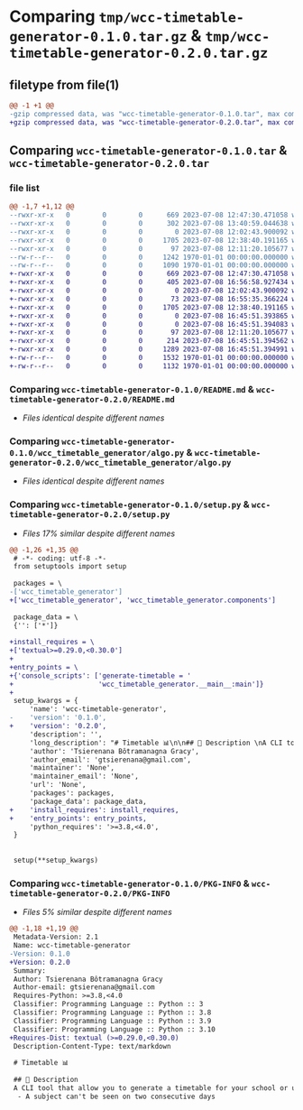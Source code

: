 # Comparing `tmp/wcc-timetable-generator-0.1.0.tar.gz` & `tmp/wcc-timetable-generator-0.2.0.tar.gz`

## filetype from file(1)

```diff
@@ -1 +1 @@
-gzip compressed data, was "wcc-timetable-generator-0.1.0.tar", max compression
+gzip compressed data, was "wcc-timetable-generator-0.2.0.tar", max compression
```

## Comparing `wcc-timetable-generator-0.1.0.tar` & `wcc-timetable-generator-0.2.0.tar`

### file list

```diff
@@ -1,7 +1,12 @@
--rwxr-xr-x   0        0        0      669 2023-07-08 12:47:30.471058 wcc-timetable-generator-0.1.0/README.md
--rwxr-xr-x   0        0        0      302 2023-07-08 13:40:59.044638 wcc-timetable-generator-0.1.0/pyproject.toml
--rwxr-xr-x   0        0        0        0 2023-07-08 12:02:43.900092 wcc-timetable-generator-0.1.0/wcc_timetable_generator/__init__.py
--rwxr-xr-x   0        0        0     1705 2023-07-08 12:38:40.191165 wcc-timetable-generator-0.1.0/wcc_timetable_generator/algo.py
--rwxr-xr-x   0        0        0       97 2023-07-08 12:11:20.105677 wcc-timetable-generator-0.1.0/wcc_timetable_generator/subject_model.py
--rw-r--r--   0        0        0     1242 1970-01-01 00:00:00.000000 wcc-timetable-generator-0.1.0/setup.py
--rw-r--r--   0        0        0     1090 1970-01-01 00:00:00.000000 wcc-timetable-generator-0.1.0/PKG-INFO
+-rwxr-xr-x   0        0        0      669 2023-07-08 12:47:30.471058 wcc-timetable-generator-0.2.0/README.md
+-rwxr-xr-x   0        0        0      405 2023-07-08 16:56:58.927434 wcc-timetable-generator-0.2.0/pyproject.toml
+-rwxr-xr-x   0        0        0        0 2023-07-08 12:02:43.900092 wcc-timetable-generator-0.2.0/wcc_timetable_generator/__init__.py
+-rwxr-xr-x   0        0        0       73 2023-07-08 16:55:35.366224 wcc-timetable-generator-0.2.0/wcc_timetable_generator/__main__.py
+-rwxr-xr-x   0        0        0     1705 2023-07-08 12:38:40.191165 wcc-timetable-generator-0.2.0/wcc_timetable_generator/algo.py
+-rwxr-xr-x   0        0        0        0 2023-07-08 16:45:51.393865 wcc-timetable-generator-0.2.0/wcc_timetable_generator/components/__init__.py
+-rwxr-xr-x   0        0        0        0 2023-07-08 16:45:51.394083 wcc-timetable-generator-0.2.0/wcc_timetable_generator/components/entry.py
+-rwxr-xr-x   0        0        0       97 2023-07-08 12:11:20.105677 wcc-timetable-generator-0.2.0/wcc_timetable_generator/subject_model.py
+-rwxr-xr-x   0        0        0      214 2023-07-08 16:45:51.394562 wcc-timetable-generator-0.2.0/wcc_timetable_generator/timetable.css
+-rwxr-xr-x   0        0        0     1289 2023-07-08 16:45:51.394991 wcc-timetable-generator-0.2.0/wcc_timetable_generator/timetable.py
+-rw-r--r--   0        0        0     1532 1970-01-01 00:00:00.000000 wcc-timetable-generator-0.2.0/setup.py
+-rw-r--r--   0        0        0     1132 1970-01-01 00:00:00.000000 wcc-timetable-generator-0.2.0/PKG-INFO
```

### Comparing `wcc-timetable-generator-0.1.0/README.md` & `wcc-timetable-generator-0.2.0/README.md`

 * *Files identical despite different names*

### Comparing `wcc-timetable-generator-0.1.0/wcc_timetable_generator/algo.py` & `wcc-timetable-generator-0.2.0/wcc_timetable_generator/algo.py`

 * *Files identical despite different names*

### Comparing `wcc-timetable-generator-0.1.0/setup.py` & `wcc-timetable-generator-0.2.0/setup.py`

 * *Files 17% similar despite different names*

```diff
@@ -1,26 +1,35 @@
 # -*- coding: utf-8 -*-
 from setuptools import setup
 
 packages = \
-['wcc_timetable_generator']
+['wcc_timetable_generator', 'wcc_timetable_generator.components']
 
 package_data = \
 {'': ['*']}
 
+install_requires = \
+['textual>=0.29.0,<0.30.0']
+
+entry_points = \
+{'console_scripts': ['generate-timetable = '
+                     'wcc_timetable_generator.__main__:main']}
+
 setup_kwargs = {
     'name': 'wcc-timetable-generator',
-    'version': '0.1.0',
+    'version': '0.2.0',
     'description': '',
     'long_description': "# Timetable 📊\n\n## 📰 Description \nA CLI tool that allow you to generate a timetable for your school or university such that : \n - A subject can't be seen on two consecutive days\n - A subject have a minimum of 2 hours per week and a maximum of 6\n - The timetable is divided in slots of 2 hours\n - The subjects are distributed between monday morning and saturady morning\n - Morning classes begin at 8:30 and end at 12:30\n - Afternoon classes begin at 13:30 and end at 17:30\n\n ## 📦 Installation \n\n ### 💻 Local installation\n\n ### 🌐 Installation with PIP\n\n## 🖱 Usage\n\n## Roadmap\n- [x] Add the algorithm \n- [ ] Add GUI\n- [ ] Write tests\n- [ ] Publish to PyPI",
     'author': 'Tsierenana Bôtramanagna Gracy',
     'author_email': 'gtsierenana@gmail.com',
     'maintainer': 'None',
     'maintainer_email': 'None',
     'url': 'None',
     'packages': packages,
     'package_data': package_data,
+    'install_requires': install_requires,
+    'entry_points': entry_points,
     'python_requires': '>=3.8,<4.0',
 }
 
 
 setup(**setup_kwargs)
```

### Comparing `wcc-timetable-generator-0.1.0/PKG-INFO` & `wcc-timetable-generator-0.2.0/PKG-INFO`

 * *Files 5% similar despite different names*

```diff
@@ -1,18 +1,19 @@
 Metadata-Version: 2.1
 Name: wcc-timetable-generator
-Version: 0.1.0
+Version: 0.2.0
 Summary: 
 Author: Tsierenana Bôtramanagna Gracy
 Author-email: gtsierenana@gmail.com
 Requires-Python: >=3.8,<4.0
 Classifier: Programming Language :: Python :: 3
 Classifier: Programming Language :: Python :: 3.8
 Classifier: Programming Language :: Python :: 3.9
 Classifier: Programming Language :: Python :: 3.10
+Requires-Dist: textual (>=0.29.0,<0.30.0)
 Description-Content-Type: text/markdown
 
 # Timetable 📊
 
 ## 📰 Description 
 A CLI tool that allow you to generate a timetable for your school or university such that : 
  - A subject can't be seen on two consecutive days
```


